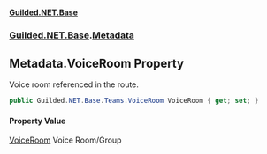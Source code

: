 
#### [Guilded.NET.Base](index 'index')
### [Guilded.NET.Base](index#Guilded_NET_Base 'Guilded.NET.Base').[Metadata](Metadata 'Guilded.NET.Base.Metadata')
## Metadata.VoiceRoom Property
Voice room referenced in the route.  
```csharp
public Guilded.NET.Base.Teams.VoiceRoom VoiceRoom { get; set; }
```

#### Property Value
[VoiceRoom](VoiceRoom 'Guilded.NET.Base.Teams.VoiceRoom')
Voice Room/Group
